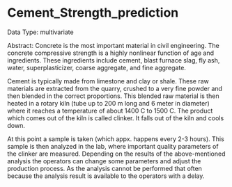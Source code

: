 # Cement_Strength_prediction
Data Type: multivariate

Abstract: Concrete is the most important material in civil engineering. The
concrete compressive strength is a highly nonlinear function of age and
ingredients. These ingredients include cement, blast furnace slag, fly ash,
water, superplasticizer, coarse aggregate, and fine aggregate.

Cement is typically made from limestone and clay or shale. These raw materials are extracted from the quarry, crushed to a very fine powder and then blended in the correct proportions. This blended raw material is then heated in a rotary kiln (tube up to 200 m long and 6 meter in diameter) where it reaches a temperature of about 1400 C to 1500 C. The product which comes out of the kiln is called clinker. It falls out of the kiln and cools down.

At this point a sample is taken (which appx. happens every 2-3 hours). This sample is then analyzed in the lab, where important quality parameters of the clinker are measured. Depending on the results of the above-mentioned analysis the operators can change some parameters and adjust the production process. As the analysis cannot be performed that often because the analysis result is available to the operators with a delay.

